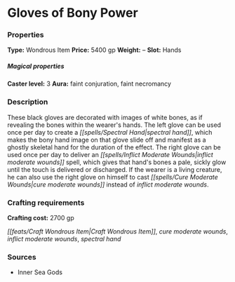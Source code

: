 ﻿---
Title: "Gloves of Bony Power"
Type: "Wondrous Item"
Price: "5400 gp"
Weight: "–"
Slot: "Hands"
Caster level: "3"
Aura: "faint conjuration, faint necromancy"
Description: |
  "These black gloves are decorated with images of white bones, as if revealing the bones within the wearer's hands. The left glove can be used once per day to create a _spectral hand_, which makes the bony hand image on that glove slide off and manifest as a ghostly skeletal hand for the duration of the effect. The right glove can be used once per day to deliver an _inflict moderate wounds_ spell, which gives that hand's bones a pale, sickly glow until the touch is delivered or discharged. If the wearer is a living creature, he can also use the right glove on himself to cast _cure moderate wounds_ instead of _inflict moderate wounds_."
Crafting cost: "2700 gp"
Sources: "['Inner Sea Gods']"
---

# Gloves of Bony Power

### Properties

**Type:** Wondrous Item **Price:** 5400 gp **Weight:** – **Slot:** Hands

##### Magical properties

**Caster level:** 3 **Aura:** faint conjuration, faint necromancy

### Description

These black gloves are decorated with images of white bones, as if revealing the bones within the wearer's hands. The left glove can be used once per day to create a _[[spells/Spectral Hand|spectral hand]]_, which makes the bony hand image on that glove slide off and manifest as a ghostly skeletal hand for the duration of the effect. The right glove can be used once per day to deliver an _[[spells/Inflict Moderate Wounds|inflict moderate wounds]]_ spell, which gives that hand's bones a pale, sickly glow until the touch is delivered or discharged. If the wearer is a living creature, he can also use the right glove on himself to cast _[[spells/Cure Moderate Wounds|cure moderate wounds]]_ instead of _inflict moderate wounds_.

### Crafting requirements

**Crafting cost:** 2700 gp

_[[feats/Craft Wondrous Item|Craft Wondrous Item]]_, _cure moderate wounds_, _inflict moderate wounds_, _spectral hand_

### Sources

* Inner Sea Gods